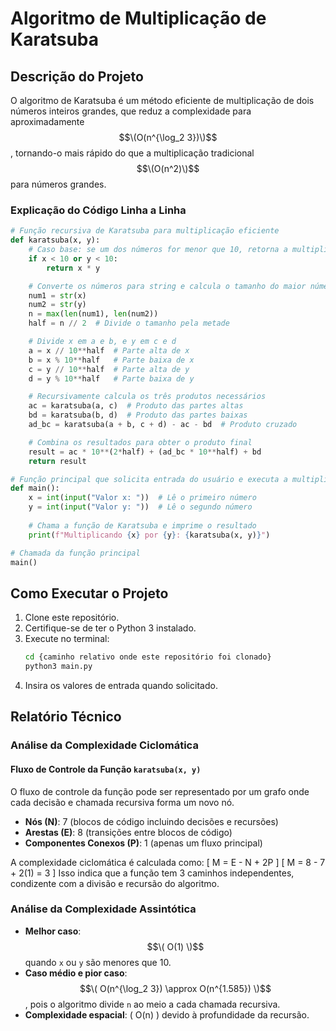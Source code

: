 # Algoritmo de Multiplicação de Karatsuba

## Descrição do Projeto
O algoritmo de Karatsuba é um método eficiente de multiplicação de dois números inteiros grandes, que reduz a complexidade para aproximadamente $$\(O(n^{\log_2 3})\)$$, tornando-o mais rápido do que a multiplicação tradicional $$\(O(n^2)\)$$ para números grandes.

### Explicação do Código Linha a Linha
```python
# Função recursiva de Karatsuba para multiplicação eficiente
def karatsuba(x, y):
    # Caso base: se um dos números for menor que 10, retorna a multiplicação direta
    if x < 10 or y < 10:
        return x * y

    # Converte os números para string e calcula o tamanho do maior número
    num1 = str(x)
    num2 = str(y)
    n = max(len(num1), len(num2))
    half = n // 2  # Divide o tamanho pela metade

    # Divide x em a e b, e y em c e d
    a = x // 10**half  # Parte alta de x
    b = x % 10**half   # Parte baixa de x
    c = y // 10**half  # Parte alta de y
    d = y % 10**half   # Parte baixa de y

    # Recursivamente calcula os três produtos necessários
    ac = karatsuba(a, c)  # Produto das partes altas
    bd = karatsuba(b, d)  # Produto das partes baixas
    ad_bc = karatsuba(a + b, c + d) - ac - bd  # Produto cruzado

    # Combina os resultados para obter o produto final
    result = ac * 10**(2*half) + (ad_bc * 10**half) + bd
    return result

# Função principal que solicita entrada do usuário e executa a multiplicação
def main():
    x = int(input("Valor x: "))  # Lê o primeiro número
    y = int(input("Valor y: "))  # Lê o segundo número
    
    # Chama a função de Karatsuba e imprime o resultado
    print(f"Multiplicando {x} por {y}: {karatsuba(x, y)}")

# Chamada da função principal
main()
```

## Como Executar o Projeto
1. Clone este repositório.
2. Certifique-se de ter o Python 3 instalado.
3. Execute no terminal:
   ```bash
   cd {caminho relativo onde este repositório foi clonado}
   python3 main.py
   ```
4. Insira os valores de entrada quando solicitado.

## Relatório Técnico

### Análise da Complexidade Ciclomática

#### Fluxo de Controle da Função `karatsuba(x, y)`
O fluxo de controle da função pode ser representado por um grafo onde cada decisão e chamada recursiva forma um novo nó.

- **Nós (N)**: 7 (blocos de código incluindo decisões e recursões)
- **Arestas (E)**: 8 (transições entre blocos de código)
- **Componentes Conexos (P)**: 1 (apenas um fluxo principal)

A complexidade ciclomática é calculada como:
\[ M = E - N + 2P \]
\[ M = 8 - 7 + 2(1) = 3 \]
Isso indica que a função tem 3 caminhos independentes, condizente com a divisão e recursão do algoritmo.

### Análise da Complexidade Assintótica
- **Melhor caso**: $$\( O(1) \)$$ quando `x` ou `y` são menores que 10.
- **Caso médio e pior caso**: $$\( O(n^{\log_2 3}) \approx O(n^{1.585}) \)$$, pois o algoritmo divide `n` ao meio a cada chamada recursiva.
- **Complexidade espacial**: \( O(n) \) devido à profundidade da recursão.
